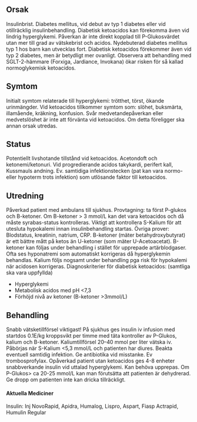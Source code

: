 ## Orsak

Insulinbrist. Diabetes mellitus, vid debut av typ 1 diabetes eller vid otillräcklig insulinbehandling. Diabetisk ketoacidos kan förekomma även vid lindrig hyperglykemi. Påverkan är inte direkt kopplad till P-Glukosvärdet utan mer till grad av vätskebrist och acidos. Nydebuterad diabetes mellitus typ 1 hos barn kan utvecklas fort.
Diabetisk ketoacidos förekommer även vid typ 2 diabetes, men är betydligt mer ovanligt. Observera att behandling med SGLT-2-hämmare (Forxiga, Jardiance, Invokana) ökar risken för så kallad normoglykemisk ketoacidos.

## Symtom

Initialt symtom relaterade till hyperglykemi: trötthet, törst, ökande urinmängder. Vid ketoacidos tillkommer symtom som: slöhet, buksmärta, illamående, kräkning, konfusion. Svår medvetandepåverkan eller medvetslöshet är inte att förvänta vid ketoacidos. Om detta föreligger ska annan orsak utredas.

## Status

Potentiellt livshotande tillstånd vid ketoacidos. Acetondoft och ketonemi/ketonuri. Vid progredierande acidos takykardi, perifert kall, Kussmauls andning. Ev. samtidiga infektionstecken (pat kan vara normo- eller hypoterm trots infektion) som utlösande faktor till ketoacidos.

## Utredning

Påverkad patient med ambulans till sjukhus.
Provtagning: ta först P-glukos och B-ketoner. Om B-ketoner > 3 mmol/L kan det vara ketoacidos och då måste syrabas-status kontrolleras. Viktigt att kontrollera S-Kalium för att utesluta hypokalemi innan insulinbehandling startas. Övriga prover: Blodstatus, kreatinin, natrium, CRP.
B-ketoner (mäter betahydroxybutyrat) är ett bättre mått på ketos än U-ketoner (som mäter U-Acetoacetat). B-ketoner kan följas under behandling i stället för upprepade artärblodgaser.
Ofta ses hyponatremi som automatiskt korrigeras då hyperglykemin behandlas. Kalium följs nogsamt under behandling pga risk för hypokalemi när acidosen korrigeras.
Diagnoskriterier för diabetisk ketoacidos: (samtliga ska vara uppfyllda)
- Hyperglykemi
- Metabolisk acidos med pH <7,3
- Förhöjd nivå av ketoner (B-ketoner >3mmol/L)

## Behandling

Snabb vätsketillförsel viktigast! På sjukhus ges insulin iv infusion med startdos 0.1E/kg kroppsvikt per timme med täta kontroller av P-Glukos, kalium och B-ketoner. Kaliumtillförsel 20–40 mmol per liter vätska iv. Påbörjas när S-Kalium <5,3 mmol/L och patienten har diures. Beakta eventuell samtidig infektion. Ge antibiotika vid misstanke. Ev trombosprofylax. Opåverkad patient utan ketoacidos ges 4-8 enheter snabbverkande insulin vid uttalad hyperglykemi. Kan behöva upprepas. Om P-Glukos> ca 20-25 mmol/L kan man förutsätta att patienten är dehydrerad. Ge dropp om patienten inte kan dricka tillräckligt.

#### Aktuella Mediciner

Insulin: Inj NovoRapid, Apidra, Humalog, Lispro, Aspart, Fiasp
Actrapid, Humulin Regular


